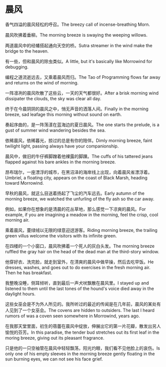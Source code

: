 # 晨风

<p><span class="chinese">香气四溢的晨风轻松的呼召。</span><span class="english">The breezy call of incense-breathing Morn.</span></p>

<p><span class="chinese">晨风吹拂着垂柳。</span><span class="english">The morning breeze is swaying the weeping willows.</span></p>

<p><span class="chinese">两道晨风中的经幡搭起通向天空的桥。</span><span class="english">Sutra streamer in the wind make the bridge to the heaven.</span></p>

<p><span class="chinese">有一些，但和晨风的除虫类似。</span><span class="english">A little, but it's basically like Morrowind for debugging.</span></p>

<p><span class="chinese">编程之道流逝远去，又乘着晨风而归。</span><span class="english">The Tao of Programming flows far away and returns on the wind of morning.</span></p>

<p><span class="chinese">一阵凛冽的晨风吹散了这些云，一天的天气都很好。</span><span class="english">After a brisk morning wind dissipater the clouds, the sky was clear all day.</span></p>

<p><span class="chinese">终于在今晨阴阴的晨风之中，悄无声音的洒落人间。</span><span class="english">Finally in the morning breeze, sad leafage this morning without sound on earth.</span></p>

<p><span class="chinese">奏起序曲的，是一阵荡漾在蓝海边的夏日晨风。</span><span class="english">The one starts the prelude, is a gust of summer wind wandering besides the sea.</span></p>

<p><span class="chinese">依稀晨风，依稀暮光，掠过的总是有你的陪伴。</span><span class="english">Dimly morning breeze, faint twilight light, passing always have your companionship.</span></p>

<p><span class="chinese">晨风中，做旧的牛仔裤脚蹭着他裸露的脚踝。</span><span class="english">The cuffs of his tattered jeans flapped against his bare ankles in the morning breeze.</span></p>

<p><span class="chinese">昂布瑞尔，一座漂浮的城市，在黑沼泽的海岸线上出现，向着晨风省漂浮着。</span><span class="english">Umbriel, a floating city, appears on the coast of Black Marsh, heading toward Morrowind.</span></p>

<p><span class="chinese">早秋的晨风，就这么目送着扬起了飞尘的汽车远去。</span><span class="english">Early autumn of the morning breeze, we watched the unfurling of the fly ash so the car away.</span></p>

<p><span class="chinese">例如，如果你在想象的是清晨的花丛草地，那么感觉一下凉爽的晨风。</span><span class="english">For example, if you are imagining a meadow in the morning, feel the crisp, cool morning air.</span></p>

<p><span class="chinese">乘着晨风，蔓绿绒以无限的绿意迎迓游客。</span><span class="english">Riding morning breeze, the trailing green villus welcome the visitors with its infinite green.</span></p>

<p><span class="chinese">在四楼的一个小窗口，晨风吹拂着一个死人的灰白头发。</span><span class="english">The morning breeze ruffled the gray hair on the head of the dead man at the third-story window.</span></p>

<p><span class="chinese">他穿好衣、洗完脸，就走到室外，在清爽的晨风中做早操，然后去吃早饭。</span><span class="english">He dresses, washes, and goes out to do exercises in the fresh morning air. Then he has breakfast.</span></p>

<p><span class="chinese">我整晚没睡，侧耳倾听，直到最后一声犬吠飘散在晨风里。</span><span class="english">I stayed up and listened to them until the last tones of the hound's voice died away in the daylight hours.</span></p>

<p><span class="chinese">这些女巫会是不为外人所见的。我所听过的最近的传闻是在几年前，晨风的某处有人见到了一个女巫会。</span><span class="english">The covens are hidden to outsiders. The last I heard rumors of was a coven seen somewhere in Morrowind, years ago.</span></p>

<p><span class="chinese">在我那天堂里面，初生的蓓蕾在晨风中绽放，伸展出它的第一片花瓣，散发出另人愉悦的芬芳。</span><span class="english">In this paradise, the tender bud stretches out its first leaf in the moring breeze, giving out its pleasant fragrance.</span></p>

<p><span class="chinese">只是他的一只空袖管在晨风中轻轻飘荡，阳光灼眼，我们看不见他脸上的哀伤。</span><span class="english">Is only one of his empty sleeves in the morning breeze gently floating in the sun burning eyes, we can not see his face grief.</span></p>

